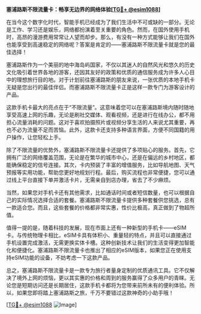 **塞浦路斯不限流量卡：畅享无边界的网络体验[[TG💪+ @esim1088](https://t.me/s/esim1088)]**

在当今这个数字化时代，智能手机已经成为了我们生活中不可或缺的一部分。无论是工作、学习还是娱乐，网络都扮演着至关重要的角色。然而，在国外使用手机时，高昂的漫游费用常常让人望而却步。那么，有没有一种方式能够让我们在国外也能享受到高速稳定的网络呢？答案是肯定的——塞浦路斯不限流量卡就是您的最佳选择！

塞浦路斯作为一个美丽的地中海岛屿国家，不仅以其迷人的自然风光和悠久的历史文化吸引着世界各地的游客，还因其友好的政策和优质的通信服务成为许多人心目中的理想旅行目的地。对于计划前往塞浦路斯的朋友来说，一张优质的本地手机卡无疑是您出行的最佳伴侣。而塞浦路斯不限流量卡正是这样一款专门为游客设计的产品。

这款手机卡最大的亮点在于“不限流量”。这意味着您可以在塞浦路斯境内随时随地享受高速上网的乐趣，无论是刷社交媒体、观看视频，还是进行在线办公，都不用担心流量消耗的问题。这对于喜欢拍摄照片或视频分享生活的人来说尤其重要，再也不必为流量不足而苦恼。此外，这款卡还支持多种语言界面，方便不同国籍的用户操作，让您轻松上手。

除了不限流量的优势外，塞浦路斯不限流量卡还提供了多项贴心的服务。首先，它拥有广泛的网络覆盖范围，无论是在繁华的城市中心，还是在偏远的乡村地区，都能确保稳定的信号连接。其次，卡内预装了丰富的增值服务，比如导航地图、天气预报等实用功能，帮助您更好地规划行程。最后，购买流程也非常便捷，您可以通过线上平台直接下单并激活卡片，无需亲自到店办理，省去了不少麻烦。

当然，如果您对手机卡还有其他需求，比如通话时间或者短信数量，也可以根据自己的实际情况选择合适的套餐。塞浦路斯不限流量卡提供多种套餐供您挑选，总有一款适合您。而且，这些套餐的价格都非常实惠，性价比极高，真正做到了物超所值。

值得一提的是，随着科技的发展，现在市面上还有一种新型的手机卡——eSIM卡。与传统物理卡相比，eSIM卡具有体积小、重量轻的特点，并且可以直接通过手机设置完成激活，无需更换实体卡槽。这种创新技术让我们的生活变得更加智能化和便捷化。塞浦路斯不限流量卡也推出了相应的eSIM版本，如果您正在使用支持eSIM功能的设备，不妨考虑一下这款产品。

总之，塞浦路斯不限流量卡是一款专为旅行者量身定制的优质通讯工具。它不仅解决了境外上网的烦恼，更以其实惠的价格和周到的服务赢得了众多用户的青睐。无论您是短期访问还是长期居住，这款手机卡都将为您带来前所未有的便利体验。所以，如果您即将踏上塞浦路斯之旅，千万不要错过这款神奇的小助手哦！

[[TG💪+ @esim1088](https://t.me/s/esim1088) ![Image](https://i.postimg.cc/4NQfJmqS/Snipaste-2025-05-13-00-14-12.png)]